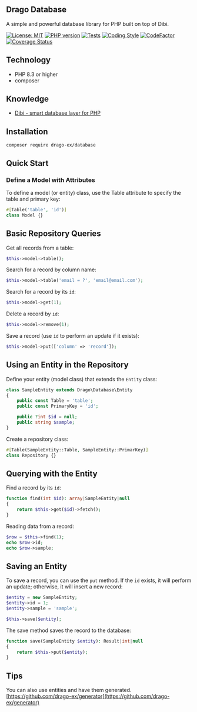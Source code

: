 ## Drago Database
A simple and powerful database library for PHP built on top of Dibi.

[![License: MIT](https://img.shields.io/badge/License-MIT-yellow.svg)](https://raw.githubusercontent.com/drago-ex/database/master/license.md)
[![PHP version](https://badge.fury.io/ph/drago-ex%2Fdatabase.svg)](https://badge.fury.io/ph/drago-ex%2Fdatabase)
[![Tests](https://github.com/drago-ex/database/actions/workflows/tests.yml/badge.svg)](https://github.com/drago-ex/database/actions/workflows/tests.yml)
[![Coding Style](https://github.com/drago-ex/database/actions/workflows/coding-style.yml/badge.svg)](https://github.com/drago-ex/database/actions/workflows/coding-style.yml)
[![CodeFactor](https://www.codefactor.io/repository/github/drago-ex/database/badge)](https://www.codefactor.io/repository/github/drago-ex/database)
[![Coverage Status](https://coveralls.io/repos/github/drago-ex/database/badge.svg?branch=master)](https://coveralls.io/github/drago-ex/database?branch=master)

## Technology
- PHP 8.3 or higher
- composer

## Knowledge
- [Dibi - smart database layer for PHP](https://github.com/dg/dibi)

## Installation
```
composer require drago-ex/database
```

## Quick Start
### Define a Model with Attributes
To define a model (or entity) class, use the Table attribute to specify the table and primary key:
```php
#[Table('table', 'id')]
class Model {}
```

## Basic Repository Queries

Get all records from a table:
```php
$this->model->table();
```

Search for a record by column name:
```php
$this->model->table('email = ?', 'email@email.com');
```

Search for a record by its `id`:
```php
$this->model->get(1);
```

Delete a record by `id`:
```php
$this->model->remove(1);
```

Save a record (use `id` to perform an update if it exists):
```php
$this->model->put(['column' => 'record']);
```

## Using an Entity in the Repository
Define your entity (model class) that extends the `Entity` class:
```php
class SampleEntity extends Drago\Database\Entity
{
	public const Table = 'table';
	public const PrimaryKey = 'id';

	public ?int $id = null;
	public string $sample;
}
```

Create a repository class:
```php
#[Table(SampleEntity::Table, SampleEntity::PrimarKey)]
class Repository {}
```

## Querying with the Entity
Find a record by its `id`:
```php
function find(int $id): array|SampleEntity|null
{
	return $this->get($id)->fetch();
}
```

Reading data from a record:
```php
$row = $this->find(1);
echo $row->id;
echo $row->sample;
```

## Saving an Entity
To save a record, you can use the `put` method. If the `id` exists, it will perform an update;
otherwise, it will insert a new record:
```php
$entity = new SampleEntity;
$entity->id = 1;
$entity->sample = 'sample';

$this->save($entity);
```

The save method saves the record to the database:
```php
function save(SampleEntity $entity): Result|int|null
{
	return $this->put($entity);
}
```

## Tips
You can also use entities and have them generated. [https://github.com/drago-ex/generator](https://github.com/drago-ex/generator)
